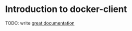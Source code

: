# Introduction to docker-client

TODO: write [great documentation](http://jacobian.org/writing/what-to-write/)
